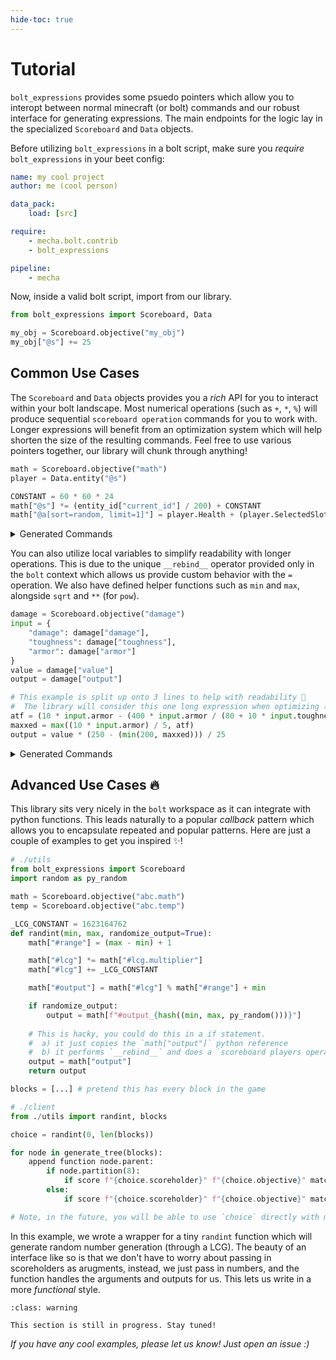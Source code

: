 ```yaml
---
hide-toc: true
---
```


# Tutorial

`bolt_expressions` provides some psuedo pointers which allow you to interopt between normal minecraft (or bolt) commands and our robust interface for generating expressions. The main endpoints for the logic lay in the specialized `Scoreboard` and `Data` objects.

Before utilizing `bolt_expressions` in a bolt script, make sure you *require* `bolt_expressions` in your beet config:

```yaml
name: my cool project
author: me (cool person)

data_pack:
    load: [src]

require:
    - mecha.bolt.contrib
    - bolt_expressions

pipeline:
    - mecha
```

Now, inside a valid bolt script, import from our library.

```py
from bolt_expressions import Scoreboard, Data

my_obj = Scoreboard.objective("my_obj")
my_obj["@s"] += 25
```

## Common Use Cases

The `Scoreboard` and `Data` objects provides you a *rich* API for you to interact within your bolt landscape. Most numerical operations (such as `+`, `*`, `%`) will produce sequential `scoreboard operation` commands for you to work with. Longer expressions will benefit from an optimization system which will help shorten the size of the resulting commands. Feel free to use various pointers together, our library will chunk through anything!

```py
math = Scoreboard.objective("math")
player = Data.entity("@s")

CONSTANT = 60 * 60 * 24
math["@s"] *= (entity_id["current_id"] / 200) + CONSTANT
math["@a[sort=random, limit=1]"] = player.Health + (player.SelectedSlot * 9) / 5
```

<details>

<summary>Generated Commands</summary>

```
scoreboard players operation $i0 bolt.expr.temp = current_id entity.id
scoreboard players operation $i0 bolt.expr.temp /= $200 bolt.expr.const
scoreboard players add $i0 bolt.expr.temp 86400
scoreboard players operation @s math *= $i0 bolt.expr.temp

execute store result score @a[sort=random, limit=1] math run data get entity @s SelectedSlot 1
scoreboard players operation @a[sort=random, limit=1] math *= $9 bolt.expr.const
scoreboard players operation @a[sort=random, limit=1] math /= $5 bolt.expr.const
execute store result score $i3 bolt.expr.temp run data get entity @s Health 1
scoreboard players operation @a[sort=random, limit=1] math += $i3 bolt.expr.temp
```

</details>

You can also utilize local variables to simplify readability with longer operations. This is due to the unique `__rebind__` operator provided only in the `bolt` context which allows us provide custom behavior with the `=` operation. We also have defined helper functions such as `min` and `max`, alongside `sqrt` and `**` (for `pow`).

```py
damage = Scoreboard.objective("damage")
input = {
    "damage": damage["damage"],
    "toughness": damage["toughness"],
    "armor": damage["armor"]
}
value = damage["value"]
output = damage["output"]

# This example is split up onto 3 lines to help with readability 📖
#  The library will consider this one long expression when optimizing 🔥
atf = (10 * input.armor - (400 * input.armor / (80 + 10 * input.toughness))) # python local variable
maxxed = max((10 * input.armor) / 5, atf)                                    # still local variable
output = value * (250 - (min(200, maxxed))) / 25                             # ✨ special behavior | generates commands ✨
```

<details>

<summary>Generated Commands</summary>

```
scoreboard players set $i0 bolt.expr.temp 10
scoreboard players operation $i0 bolt.expr.temp *= armor damage
scoreboard players operation $i0 bolt.expr.temp /= $5 bolt.expr.const
scoreboard players set $i2 bolt.expr.temp 10
scoreboard players operation $i2 bolt.expr.temp *= armor damage
scoreboard players set $i3 bolt.expr.temp 400
scoreboard players operation $i3 bolt.expr.temp *= armor damage
scoreboard players set $i4 bolt.expr.temp 10
scoreboard players operation $i4 bolt.expr.temp *= toughness damage
scoreboard players add $i4 bolt.expr.temp 80
scoreboard players operation $i3 bolt.expr.temp /= $i4 bolt.expr.temp
scoreboard players operation $i2 bolt.expr.temp -= $i3 bolt.expr.temp
scoreboard players operation $i0 bolt.expr.temp > $i2 bolt.expr.temp
scoreboard players set $i9 bolt.expr.temp 200
scoreboard players operation $i9 bolt.expr.temp < $i0 bolt.expr.temp
scoreboard players set output damage 250
scoreboard players operation output damage -= $i9 bolt.expr.temp
scoreboard players operation output damage *= value damage
scoreboard players operation output damage /= $25 bolt.expr.const
```

</details>

## Advanced Use Cases 🔥

This library sits very nicely in the `bolt` workspace as it can integrate with python functions. This leads naturally to a popular *callback* pattern which allows you to encapsulate repeated and popular patterns. Here are just a couple of examples to get you inspired ✨!

```py
# ./utils
from bolt_expressions import Scoreboard
import random as py_random

math = Scoreboard.objective("abc.math")
temp = Scoreboard.objective("abc.temp")

_LCG_CONSTANT = 1623164762
def randint(min, max, randomize_output=True):
    math["#range"] = (max - min) + 1

    math["#lcg"] *= math["#lcg.multiplier"]
    math["#lcg"] += _LCG_CONSTANT

    math["#output"] = math["#lcg"] % math["#range"] + min

    if randomize_output:
        output = math[f"#output_{hash((min, max, py_random()))}"]
    
    # This is hacky, you could do this in a if statement.
    #  a) it just copies the `math["output"]` python reference
    #  b) it performs `__rebind__` and does a `scoreboard players operation`
    output = math["output"] 
    return output

blocks = [...] # pretend this has every block in the game

# ./client
from ./utils import randint, blocks

choice = randint(0, len(blocks))

for node in generate_tree(blocks):
    append function node.parent:
        if node.partition(8):
            if score f"{choice.scoreholder}" f"{choice.objective}" matches node.range function node.children
        else:
            if score f"{choice.scoreholder}" f"{choice.objective}" matches node.range setblock ~ ~ ~ node.value

# Note, in the future, you will be able to use `choice` directly with mecha commands
```

In this example, we wrote a wrapper for a tiny `randint` function which will generate random number generation (through a LCG). The beauty of an interface like so is that we don't have to worry about passing in scoreholders as arugments, instead, we just pass in numbers, and the function handles the arguments and outputs for us. This lets us write in a more *functional* style.

```{admonition} 🚧 In Construction 🚧
:class: warning

This section is still in progress. Stay tuned!
```

*If you have any cool examples, please let us know! Just open an issue :)*
